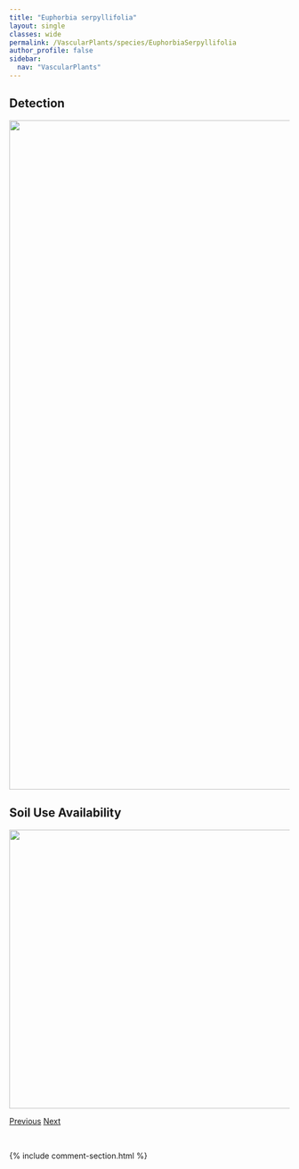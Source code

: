 ```yaml
---
title: "Euphorbia serpyllifolia"
layout: single
classes: wide
permalink: /VascularPlants/species/EuphorbiaSerpyllifolia
author_profile: false
sidebar:
  nav: "VascularPlants"
---
```


<h2>Detection</h2>

<a href="https://drive.google.com/uc?export=view&id=1HOCkWIDCl6I4HqpHZy-mYKhSlLqk2tf8">
<img src="https://drive.google.com/uc?export=view&id=1HOCkWIDCl6I4HqpHZy-mYKhSlLqk2tf8" height = "1200" width = "800">
</a>


<h2>Soil Use Availability</h2>

<a href="https://drive.google.com/uc?export=view&id=1fPkaUpVkgSz2CR0XbtQeNAlhn85g8hXt">
<img src="https://drive.google.com/uc?export=view&id=1fPkaUpVkgSz2CR0XbtQeNAlhn85g8hXt" height = "500" width = "1000">
</a>


<a href="/DevelopmentWebsite/VascularPlants/species/EuphorbiaGlyptosperma" class="pagination--pager" title="Euphorbia glyptosperma">Previous</a> <a href="/DevelopmentWebsite/VascularPlants/species/EuphorbiaVirgata" class="pagination--pager" title="Euphorbia virgata">Next</a>

<p>&nbsp;</p>

{% include comment-section.html %}
